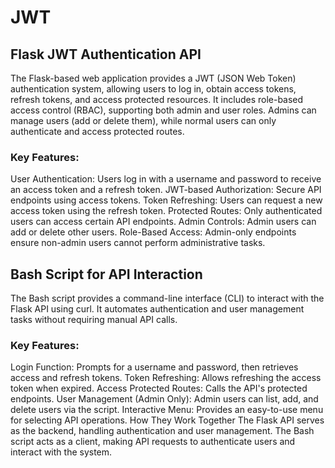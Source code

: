# JWT
## Flask JWT Authentication API
The Flask-based web application provides a JWT (JSON Web Token) authentication system, allowing users to log in, obtain access tokens, refresh tokens, and access protected resources. It includes role-based access control (RBAC), supporting both admin and user roles. Admins can manage users (add or delete them), while normal users can only authenticate and access protected routes.

### Key Features:
User Authentication: Users log in with a username and password to receive an access token and a refresh token.
JWT-based Authorization: Secure API endpoints using access tokens.
Token Refreshing: Users can request a new access token using the refresh token.
Protected Routes: Only authenticated users can access certain API endpoints.
Admin Controls: Admin users can add or delete other users.
Role-Based Access: Admin-only endpoints ensure non-admin users cannot perform administrative tasks.

## Bash Script for API Interaction
The Bash script provides a command-line interface (CLI) to interact with the Flask API using curl. It automates authentication and user management tasks without requiring manual API calls.

### Key Features:
Login Function: Prompts for a username and password, then retrieves access and refresh tokens.
Token Refreshing: Allows refreshing the access token when expired.
Access Protected Routes: Calls the API's protected endpoints.
User Management (Admin Only): Admin users can list, add, and delete users via the script.
Interactive Menu: Provides an easy-to-use menu for selecting API operations.
How They Work Together
The Flask API serves as the backend, handling authentication and user management.
The Bash script acts as a client, making API requests to authenticate users and interact with the system.

